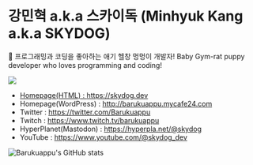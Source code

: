 강민혁 a.k.a 스카이독 (Minhyuk Kang a.k.a SKYDOG)
=============

🐶 프로그래밍과 코딩을 좋아하는 애기 헬창 멍멍이 개발자!
Baby Gym-rat puppy developer who loves programming and coding!

<a href="https://skydog.dev" target="_blank"><img src="https://img.shields.io/badge/HOMEPAGE(HTML)-SKYDOG.DEV-blue?style=for-the-badge&logo=html5&logoColor=white">

* Homepage(HTML) : https://skydog.dev
* Homepage(WordPress) : http://barukuappu.mycafe24.com
* Twitter : https://twitter.com/Barukuappu
* Twitch : https://www.twitch.tv/barukuappu
* HyperPlanet(Mastodon) : https://hyperpla.net/@skydog
* YouTube : https://www.youtube.com/@skydog_dev


![Barukuappu's GitHub stats](https://github-readme-stats.vercel.app/api?username=Barukuappu&show_icons=true&theme=dracula)
